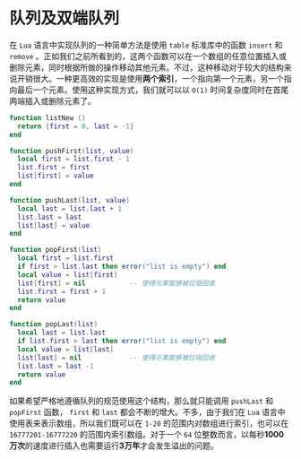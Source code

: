 # 队列及双端队列

在 `Lua` 语言中实现队列的一种简单方法是使用 `table` 标准库中的函数 `insert` 和 `remove` 。正如我们之前所看到的，这两个函数可以在一个数组的任意位置插入或删除元素，同时根据所做的操作移动其他元素。不过，这种移动对于较大的结构来说开销很大。一种更高效的实现是使用**两个索引**，一个指向第一个元素，另一个指向最后一个元素。使用这种实现方式，我们就可以以 `O(1)` 时间复杂度同时在首尾两端插入或删除元素了。

```lua
function listNew ()
  return {first = 0, last = -1}
end

function pushFirst(list, value)
  local first = list.first - 1
  list.first = first
  list[first] = value
end

function pushLast(list, value)
  local last = list.last + 1
  list.last = last
  list[last] = value
end

function popFirst(list)
  local first = list.first
  if first > list.last then error("list is empty") end
  local value = list[first]
  list[first] = nil           -- 使得元素能够被垃圾回收
  list.first = first + 1
  return value
end

function popLast(list)
  local last = list.last
  if list.first > last then error("list is empty") end
  local value = list[last]
  list[last] = nil            -- 使得元素能够被垃圾回收
  list.last = last -1
  return value
end
```

如果希望严格地遵循队列的规范使用这个结构，那么就只能调用 `pushLast` 和 `popFirst` 函数， `first` 和 `last` 都会不断的增大。不多，由于我们在 `Lua` 语言中使用表来表示数组，所以我们既可以在 `1-20` 的范围内对数组进行索引，也可以在 `16777201-16777220` 的范围内索引数组。对于一个 `64` 位整数而言，以每秒**1000万次**的速度进行插入也需要运行**3万年**才会发生溢出的问题。
